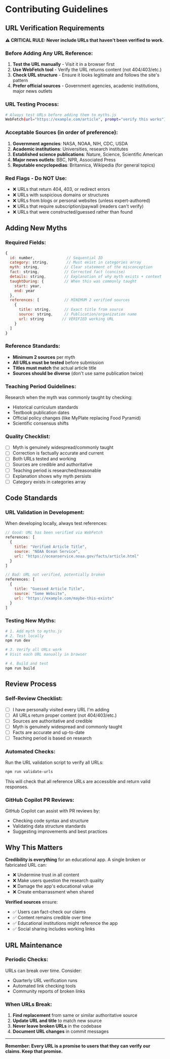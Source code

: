 # Contributing Guidelines

## URL Verification Requirements

**⚠️ CRITICAL RULE: Never include URLs that haven't been verified to work.**

### Before Adding Any URL Reference:

1. **Test the URL manually** - Visit it in a browser first
2. **Use WebFetch tool** - Verify the URL returns content (not 404/403/etc.)
3. **Check URL structure** - Ensure it looks legitimate and follows the site's pattern
4. **Prefer official sources** - Government agencies, academic institutions, major news outlets

### URL Testing Process:

```bash
# Always test URLs before adding them to myths.js
WebFetch(url="https://example.com/article", prompt="verify this works")
```

### Acceptable Sources (in order of preference):

1. **Government agencies**: NASA, NOAA, NIH, CDC, USDA
2. **Academic institutions**: Universities, research institutes
3. **Established science publications**: Nature, Science, Scientific American
4. **Major news outlets**: BBC, NPR, Associated Press
5. **Reputable encyclopedias**: Britannica, Wikipedia (for general topics)

### Red Flags - Do NOT Use:

- ❌ URLs that return 404, 403, or redirect errors
- ❌ URLs with suspicious domains or structures
- ❌ URLs from blogs or personal websites (unless expert-authored)
- ❌ URLs that require subscription/paywall (readers can't verify)
- ❌ URLs that were constructed/guessed rather than found

## Adding New Myths

### Required Fields:

```javascript
{
  id: number,              // Sequential ID
  category: string,        // Must exist in categories array
  myth: string,           // Clear statement of the misconception
  fact: string,           // Corrected fact (concise)
  details: string,        // Explanation of why myth exists + context
  taughtDuring: {         // When this was commonly taught
    start: year,
    end: year
  },
  references: [           // MINIMUM 2 verified sources
    {
      title: string,      // Exact title from source
      source: string,     // Publication/organization name
      url: string        // VERIFIED working URL
    }
  ]
}
```

### Reference Standards:

- **Minimum 2 sources** per myth
- **All URLs must be tested** before submission
- **Titles must match** the actual article title
- **Sources should be diverse** (don't use same publication twice)

### Teaching Period Guidelines:

Research when the myth was commonly taught by checking:
- Historical curriculum standards
- Textbook publication dates
- Official policy changes (like MyPlate replacing Food Pyramid)
- Scientific consensus shifts

### Quality Checklist:

- [ ] Myth is genuinely widespread/commonly taught
- [ ] Correction is factually accurate and current
- [ ] Both URLs tested and working
- [ ] Sources are credible and authoritative
- [ ] Teaching period is researched/reasonable
- [ ] Explanation shows why myth persists
- [ ] Category exists in categories array

## Code Standards

### URL Validation in Development:

When developing locally, always test references:

```javascript
// Good: URL has been verified via WebFetch
references: [
  {
    title: "Verified Article Title",
    source: "NOAA Ocean Service",
    url: "https://oceanservice.noaa.gov/facts/article.html"
  }
]

// Bad: URL not verified, potentially broken
references: [
  {
    title: "Guessed Article Title",
    source: "Some Website",
    url: "https://example.com/maybe-this-exists"
  }
]
```

### Testing New Myths:

```bash
# 1. Add myth to myths.js
# 2. Test locally
npm run dev

# 3. Verify all URLs work
# Visit each URL manually in browser

# 4. Build and test
npm run build
```

## Review Process

### Self-Review Checklist:

- [ ] I have personally visited every URL I'm adding
- [ ] All URLs return proper content (not 404/403/etc.)
- [ ] Sources are authoritative and credible
- [ ] Myth is genuinely widespread and commonly taught
- [ ] Facts are accurate and up-to-date
- [ ] Teaching period is based on research

### Automated Checks:

Run the URL validation script to verify all URLs:

```bash
npm run validate-urls
```

This will check that all reference URLs are accessible and return valid responses.

### GitHub Copilot PR Reviews:

GitHub Copilot can assist with PR reviews by:
- Checking code syntax and structure
- Validating data structure standards
- Suggesting improvements and best practices

## Why This Matters

**Credibility is everything** for an educational app. A single broken or fabricated URL can:
- ❌ Undermine trust in all content
- ❌ Make users question the research quality
- ❌ Damage the app's educational value
- ❌ Create embarrassment when shared

**Verified sources** ensure:
- ✅ Users can fact-check our claims
- ✅ Content remains credible over time
- ✅ Educational institutions might reference the app
- ✅ Social sharing includes working links

## URL Maintenance

### Periodic Checks:

URLs can break over time. Consider:
- Quarterly URL verification runs
- Automated link checking tools
- Community reports of broken links

### When URLs Break:

1. **Find replacement** from same or similar authoritative source
2. **Update URL and title** to match new source
3. **Never leave broken URLs** in the codebase
4. **Document URL changes** in commit messages

---

**Remember: Every URL is a promise to users that they can verify our claims. Keep that promise.**